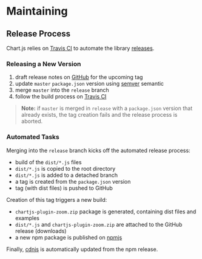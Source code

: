 # Maintaining

## Release Process

Chart.js relies on [Travis CI](https://travis-ci.org/) to automate the library [releases](https://github.com/chartjs/chartjs-plugin-zoom/releases).

### Releasing a New Version

1. draft release notes on [GitHub](https://github.com/chartjs/chartjs-plugin-zoom/releases/new) for the upcoming tag
1. update `master` `package.json` version using [semver](https://semver.org/) semantic
1. merge `master` into the `release` branch
1. follow the build process on [Travis CI](https://travis-ci.org/chartjs/chartjs-plugin-zoom)

> **Note:** if `master` is merged in `release` with a `package.json` version that already exists, the tag creation fails and the release process is aborted.

### Automated Tasks

Merging into the `release` branch kicks off the automated release process:

* build of the `dist/*.js` files
* `dist/*.js` is copied to the root directory
* `dist/*.js` is added to a detached branch
* a tag is created from the `package.json` version
* tag (with dist files) is pushed to GitHub

Creation of this tag triggers a new build:

* `chartjs-plugin-zoom.zip` package is generated, containing dist files and examples
* `dist/*.js` and `chartjs-plugin-zoom.zip` are attached to the GitHub release (downloads)
* a new npm package is published on [npmjs](https://www.npmjs.com/package/chartjs-plugin-zoom)

Finally, [cdnjs](https://cdnjs.com/libraries/chartjs-plugin-zoom) is automatically updated from the npm release.
